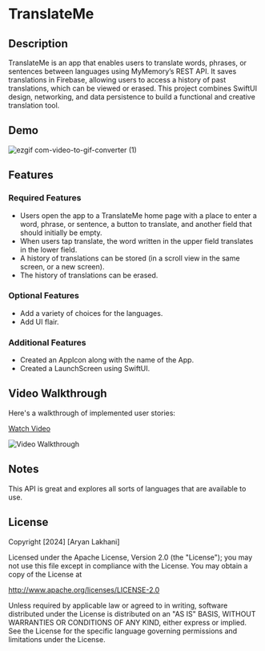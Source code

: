 # TranslateMe

## Description
TranslateMe is an app that enables users to translate words, phrases, or sentences between languages using MyMemory’s REST API. It saves translations in Firebase, allowing users to access a history of past translations, which can be viewed or erased. This project combines SwiftUI design, networking, and data persistence to build a functional and creative translation tool.

## Demo

![ezgif com-video-to-gif-converter (1)](https://github.com/user-attachments/assets/78cfba5d-f748-4569-9dc5-2789897341a9)


## Features
### Required Features
- Users open the app to a TranslateMe home page with a place to enter a word, phrase, or sentence, a button to translate, and another field that should initially be empty.
- When users tap translate, the word written in the upper field translates in the lower field.
- A history of translations can be stored (in a scroll view in the same screen, or a new screen).
- The history of translations can be erased.

### Optional Features
- Add a variety of choices for the languages.
- Add UI flair.

### Additional Features
- Created an AppIcon along with the name of the App.
- Created a LaunchScreen using SwiftUI.

## Video Walkthrough
Here's a walkthrough of implemented user stories:

[Watch Video](https://www.loom.com/share/4f5fcbcb36a941eda2f308eb9a686e76)

![Video Walkthrough](https://cdn.loom.com/sessions/thumbnails/4f5fcbcb36a941eda2f308eb9a686e76-5c88373cbcb8085d-full-play.gif)

## Notes
This API is great and explores all sorts of languages that are available to use.

## License
Copyright [2024] [Aryan Lakhani]

Licensed under the Apache License, Version 2.0 (the "License");
you may not use this file except in compliance with the License.
You may obtain a copy of the License at

http://www.apache.org/licenses/LICENSE-2.0

Unless required by applicable law or agreed to in writing, software
distributed under the License is distributed on an "AS IS" BASIS,
WITHOUT WARRANTIES OR CONDITIONS OF ANY KIND, either express or implied.
See the License for the specific language governing permissions and limitations under the License.
